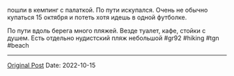 пошли в кемпинг с палаткой. По пути искупался. Очень не обычно купаться 15 октября и потеть хотя идешь в одной футболке.


По пути вдоль берега много пляжей. Везде туалет, кафе, стойки с душем. Есть отдельно нудистский пляж небольшой #gr92 #hiking #tgn #beach

---
[Original Post](https://t.me/lev2tarragona/430)
Date: 2022-10-15
